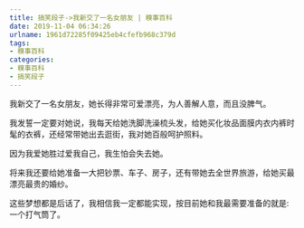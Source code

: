 ```yaml
---
title: 搞笑段子->我新交了一名女朋友 | 糗事百科
date: 2019-11-04 06:34:26
urlname: 1961d72285f09425eb4cfefb968c379d
tags: 
- 糗事百科
categories:
- 糗事百科
- 搞笑段子
---
```

我新交了一名女朋友，她长得非常可爱漂亮，为人善解人意，而且没脾气。

我发誓一定要对她说，我每天给她洗脚洗澡梳头发，给她买化妆品面膜内衣内裤时髦的衣裤，还经常带她出去逛街，我对她百般呵护照料。

因为我爱她胜过爱我自己，我生怕会失去她。

将来我还要给她准备一大把钞票、车子、房子，还有带她去全世界旅游，给她买最漂亮最贵的婚纱。

这些梦想都是后话了，我相信我一定都能实现，按目前她和我最需要准备的就是:一个打气筒了。


